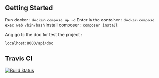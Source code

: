 ## Getting Started

Run docker : `docker-compose up -d`
Enter in the container : `docker-compose exec web /bin/bash`
Install composer : `composer install`

Ang go to the doc for test the project : 

```bash
localhost:8000/api/doc
```

## Travis CI

[![Build Status](https://travis-ci.org/mparis98/budget.svg?branch=master)](https://travis-ci.org/mparis98/budget)